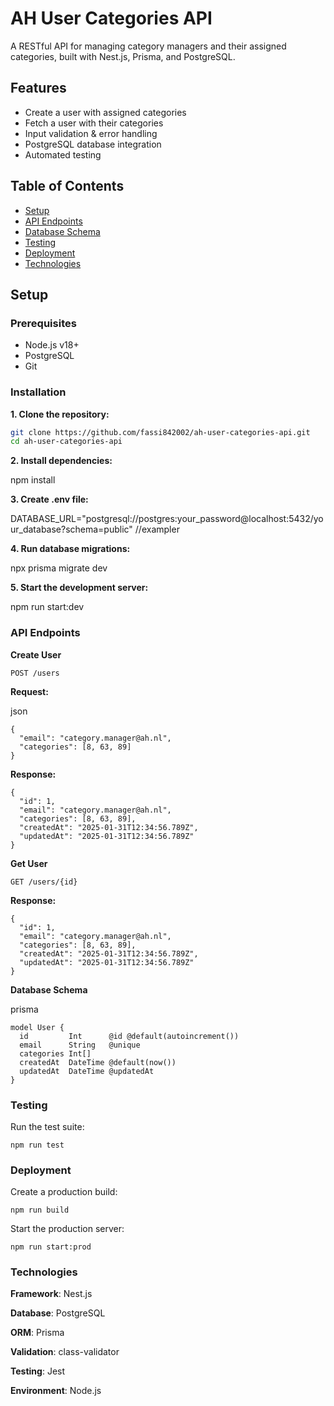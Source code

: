 # AH User Categories API

A RESTful API for managing category managers and their assigned categories, built with Nest.js, Prisma, and PostgreSQL.

## Features

- Create a user with assigned categories
- Fetch a user with their categories
- Input validation & error handling
- PostgreSQL database integration
- Automated testing

## Table of Contents
- [Setup](#setup)
- [API Endpoints](#api-endpoints)
- [Database Schema](#database-schema)
- [Testing](#testing)
- [Deployment](#deployment)
- [Technologies](#technologies)

## Setup

### Prerequisites
- Node.js v18+
- PostgreSQL
- Git

### Installation

**1. Clone the repository:**
   ```bash
   git clone https://github.com/fassi842002/ah-user-categories-api.git
   cd ah-user-categories-api
  ```
**2. Install dependencies:**

npm install

**3. Create .env file:**

DATABASE_URL="postgresql://postgres:your_password@localhost:5432/your_database?schema=public" //exampler

**4. Run database migrations:**

npx prisma migrate dev

**5. Start the development server:**

npm run start:dev

### API Endpoints
**Create User**
```
POST /users
```

**Request:**

json
```
{
  "email": "category.manager@ah.nl",
  "categories": [8, 63, 89]
}
```
**Response:**
```
{
  "id": 1,
  "email": "category.manager@ah.nl",
  "categories": [8, 63, 89],
  "createdAt": "2025-01-31T12:34:56.789Z",
  "updatedAt": "2025-01-31T12:34:56.789Z"
}
```
**Get User**
```
GET /users/{id}
```

**Response:**
```
{
  "id": 1,
  "email": "category.manager@ah.nl",
  "categories": [8, 63, 89],
  "createdAt": "2025-01-31T12:34:56.789Z",
  "updatedAt": "2025-01-31T12:34:56.789Z"
}
```
**Database Schema**

prisma

```
model User {
  id         Int      @id @default(autoincrement())
  email      String   @unique
  categories Int[]
  createdAt  DateTime @default(now())
  updatedAt  DateTime @updatedAt
}
```
### Testing

Run the test suite:
```
npm run test
```
### Deployment
Create a production build:
```
npm run build
```
Start the production server:
```
npm run start:prod
```
### Technologies
**Framework**: Nest.js

**Database**: PostgreSQL

**ORM**: Prisma

**Validation**: class-validator

**Testing**: Jest

**Environment**: Node.js
